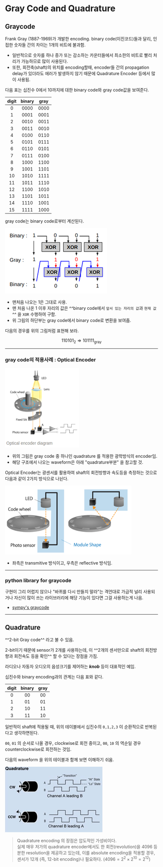 # Gray Code and Quadrature

## Graycode

Frank Gray (1887-1969)가 개발한 encoding. binary code(이진코드)들과 달리, 인접한 숫자들 간의 차이는 1개의 비트에 불과함.

* 일반적으로 숫자를 하나 증가 또는 감소하는 카운터들에서 최소한의 비트로 빨리 처리가 가능하므로 많이 사용된다.
* 또한, 회전축(shaft)의 위치를 encoding할때, encoder들 간의 propagation delay가 있더라도 에러가 발생하지 않기 때문에 Quadrature Encoder 등에서 많이 사용됨.

다음 표는 십진수 0에서 10까지에 대한 binary code와 gray code값을 보여준다.

|digit|binary|gray|
|:---:|:---:|:---:|
|0| 0000|0000|
|1|0001|0001|
|2|0010|0011|
|3|0011|0010|
|4|0100|0110|
|5|0101|0111|
|6|0110|0101|
|7|0111|0100|
|8|1000|1100|
|9|1001|1101|
|10|1010|1111|
|11|1011|1110|
|12|1100|1010|
|13|1101|1011|
|14|1110|1001|
|15|1111|1000|

gray code는 binary code로부터 계산된다.

![graycode](img/graycode.png)

* 맨처음 나오는 1은 그대로 사용.
* 맨 처음 나온 1 이후 자리의 값은 ^^binary code에서 `앞서 있는 자리의 값`과 `현재 값`^^ 을 `XOR` 수행하여 구함.
* 위 그림의 하단부는 gray code에서 binary code로 변환을 보여줌.

다음의 경우를 위의 그림처럼 표현해 보라.

$$
110101_{2} \Rightarrow 101111_\text{gray} 
$$

---

### gray code의 적용사례 : Optical Encoder

![optical encoder diagram](img/graycode_optical_encoder.png)

* 위의 그림은 gray code 중 하나인 quadrature 를 적용한 광학방식의 encoder임.
* 해당 구조에서 나오는 waveform은 아래 "quadrature부분" 을 참고할 것.

Optical Encoder는 광센서를 활용하여 shaft의 회전방향과 속도등을 측정하는 것으로 다음과 같이 2가지 방식으로 나뉜다.

![types](img/optical_encoder_types.png)

* 좌측은 transmitive 방식이고, 우측은 reflective 방식임.

---

### python library for graycode

구현이 그리 어렵지 않으나 "바퀴를 다시 만들지 말라"는 격언대로 가급적 널리 사용되거나 자신이 많이 쓰는 라이브러리에 해당 기능이 있다면 그걸 사용하는게 나음.

* [sympy's graycode](https://docs.sympy.org/latest/modules/combinatorics/graycode.html)

---

## Quadrature

^^2-bit Gray code^^ 라고 불 수 있음.

2-bit이기 때문에 sensor가 2개를 사용하는데, 이 ^^2개의 센서만으로 shaft의 회전방향과 회전속도 등을 확인^^ 할 수 있다는 장점을 가짐.

라디오나 자동자 오디오의 음성크기를 제어하는 ***knob*** 등이 대표적인 예임.

십진수와 binary encoding과의 관계는 다음 표와 같다.


|digit|binary|gray|
|:---:|:---:|:---:|
|0| 00 |00|
|1| 01 |01|
|2| 10 |11|
|3| 11 |10|

일반적이 shaft에 적용될 때, 위의 테이블에서 십진수의 `0,1,2,3` 이 순환적으로 반복된다고 생각하면된다. 

`00`, `01` 의 순서로 나올 경우,  clockwise로 회전 중이고, `00`, `10` 의 역순일 경우 counterclockwise로 회전하는 것임.

다음의 waveform 을 위의 테이블과 함께 보면 이해하기 쉬움.

![waveform](img/quadrature.png)

> Quadrature encoding 의 장점은 압도적인 가성비이다.   
> 실제 매우 저가의 quadrature encoder에서도 한 회전(revolution)을 4096 등분한 resolution을 제공하고 있는데, 이를 absolute encoding을 적용할 경우, 센서가 12개 (즉, 12-bit encoding)나 필요하다. $(4096=2^2 \times 2^{10} =2^{12})$